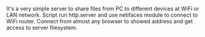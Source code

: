 It's a very simple server to share files from PC to different devices at WiFi or LAN network. Script run http.server and use netifaces module to connect to WiFi router.
Connect from almost any browser to showed address and get access to server filesystem.
